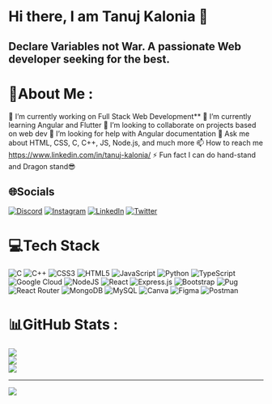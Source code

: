 # Hi there, I am Tanuj Kalonia 👋
##   Declare Variables not War. A passionate Web developer seeking for the best.

# 💫About Me :
 🔭 I’m currently working on Full Stack Web Development**
🌱 I’m currently learning Angular and Flutter
👯 I’m looking to collaborate on projects based on web dev
🤝 I’m looking for help with Angular documentation
💬 Ask me about HTML, CSS, C, C++, JS, Node.js, and much more
📫 How to reach me https://www.linkedin.com/in/tanuj-kalonia/
⚡ Fun fact I can do hand-stand and Dragon stand😎



## 🌐Socials
[![Discord](https://img.shields.io/badge/Discord-%237289DA.svg?logo=discord&logoColor=white)](htttps://discord.gg/https://discord.com/invite/3591) [![Instagram](https://img.shields.io/badge/Instagram-%23E4405F.svg?logo=Instagram&logoColor=white)](https://instagram.com/https://www.instagram.com/tanuj_kalonia/) [![LinkedIn](https://img.shields.io/badge/LinkedIn-%230077B5.svg?logo=linkedin&logoColor=white)](https://linkedin.com/in/https://www.linkedin.com/in/tanuj-kalonia/) [![Twitter](https://img.shields.io/badge/Twitter-%231DA1F2.svg?logo=Twitter&logoColor=white)](https://twitter.com/https://twitter.com/tanuj_kalonia) 

# 💻Tech Stack
![C](https://img.shields.io/badge/c-%2300599C.svg?style=flat-square&logo=c&logoColor=white) ![C++](https://img.shields.io/badge/c++-%2300599C.svg?style=flat-square&logo=c%2B%2B&logoColor=white) ![CSS3](https://img.shields.io/badge/css3-%231572B6.svg?style=flat-square&logo=css3&logoColor=white) ![HTML5](https://img.shields.io/badge/html5-%23E34F26.svg?style=flat-square&logo=html5&logoColor=white) ![JavaScript](https://img.shields.io/badge/javascript-%23323330.svg?style=flat-square&logo=javascript&logoColor=%23F7DF1E) ![Python](https://img.shields.io/badge/python-3670A0?style=flat-square&logo=python&logoColor=ffdd54) ![TypeScript](https://img.shields.io/badge/typescript-%23007ACC.svg?style=flat-square&logo=typescript&logoColor=white) ![Google Cloud](https://img.shields.io/badge/Google%20Cloud-%234285F4.svg?style=flat-square&logo=google-cloud&logoColor=white) ![NodeJS](https://img.shields.io/badge/node.js-6DA55F?style=flat-square&logo=node.js&logoColor=white) ![React](https://img.shields.io/badge/react-%2320232a.svg?style=flat-square&logo=react&logoColor=%2361DAFB) ![Express.js](https://img.shields.io/badge/express.js-%23404d59.svg?style=flat-square&logo=express&logoColor=%2361DAFB) ![Bootstrap](https://img.shields.io/badge/bootstrap-%23563D7C.svg?style=flat-square&logo=bootstrap&logoColor=white) ![Pug](https://img.shields.io/badge/Pug-FFF?style=flat-square&logo=pug&logoColor=A86454) ![React Router](https://img.shields.io/badge/React_Router-CA4245?style=flat-square&logo=react-router&logoColor=white) ![MongoDB](https://img.shields.io/badge/MongoDB-%234ea94b.svg?style=flat-square&logo=mongodb&logoColor=white) ![MySQL](https://img.shields.io/badge/mysql-%2300f.svg?style=flat-square&logo=mysql&logoColor=white) ![Canva](https://img.shields.io/badge/Canva-%2300C4CC.svg?style=flat-square&logo=Canva&logoColor=white) 	![Figma](https://img.shields.io/badge/figma-%23F24E1E.svg?style=flat-square&logo=figma&logoColor=white) ![Postman](https://img.shields.io/badge/Postman-FF6C37?style=flat-square&logo=postman&logoColor=white)
# 📊GitHub Stats :
![](https://github-readme-stats.vercel.app/api?username=Tanuj3662&theme=radical&hide_border=false&include_all_commits=false&count_private=false)<br/>
![](https://github-readme-streak-stats.herokuapp.com/?user=Tanuj3662&theme=radical&hide_border=false)<br/>
![](https://github-readme-stats.vercel.app/api/top-langs/?username=Tanuj3662&theme=radical&hide_border=false&include_all_commits=false&count_private=false&layout=compact)

---
[![](https://visitcount.itsvg.in/api?id=Tanuj3662&icon=6&color=0)](https://visitcount.itsvg.in)
